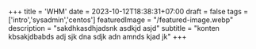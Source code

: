 +++
title = 'WHM'
date = 2023-10-12T18:38:31+07:00
draft = false
tags = ['intro','sysadmin','centos']
featuredImage = "/featured-image.webp"
description = "sakdhkasdhjadsnk asdkjd asjd"
subtitle = "konten kbsakjdbabds adj sjk dna sdjk adn amnds kjad jk"
+++